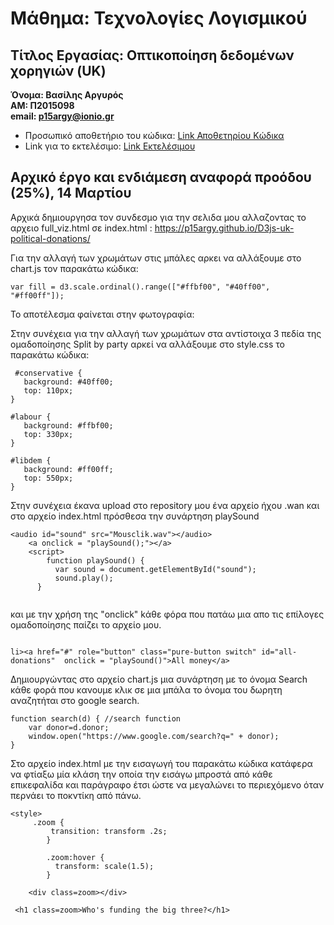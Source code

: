 # Μάθημα: Τεχνολογίες Λογισμικού
## Τίτλος Εργασίας: Οπτικοποίηση δεδομένων χορηγιών (UK)
**Όνομα: Βασίλης Αργυρός  
ΑΜ: Π2015098  
email: p15argy@ionio.gr**  
* Προσωπικό αποθετήριο του κώδικα: [Link Αποθετηρίου Κώδικα](https://github.com/p15argy/D3js-uk-political-donations)
* Link για το εκτελέσιμο: [Link Εκτελέσιμου](https://p15argy.github.io/D3js-uk-political-donations/)

## Αρχικό έργο και ενδιάμεση αναφορά προόδου (25%), 14 Μαρτίου


 Αρχικά δημιουργησα τον συνδεσμο για την σελιδα μου αλλαζοντας το αρχειο full_viz.html σε index.html : https://p15argy.github.io/D3js-uk-political-donations/
 
  Για την αλλαγή των χρωμάτων στις μπάλες αρκει να αλλάξουμε στο chart.js τον παρακάτω κώδικα:
  
  ```
  var fill = d3.scale.ordinal().range(["#ffbf00", "#40ff00", "#ff00ff"]);
  ```
  
  Το αποτέλεσμα φαίνεται στην φωτογραφία:
  

  
  
  
  Στην συνέχεια για την αλλαγή των χρωμάτων στα αντίστοιχα 3 πεδία της ομαδοποίησης Split by party αρκεί να αλλάξουμε στο style.css το παρακάτω κώδικα:
  
 ```
  #conservative {
    background: #40ff00;
    top: 110px;
 }
 
#labour {
    background: #ffbf00;
    top: 330px;
}

#libdem {
    background: #ff00ff;
    top: 550px;
}

```


Στην συνέχεια έκανα upload στο repository μου ένα αρχείο ήχου .wan και στο αρχείο index.html πρόσθεσα την συνάρτηση playSound 


```
<audio id="sound" src="Mousclik.wav"></audio>
    <a onclick = "playSound();"></a>
    <script>
        function playSound() {
          var sound = document.getElementById("sound");
          sound.play();
      }
      
 ```

και με την χρήση της  "onclick" kάθε φόρα που πατάω μια  απο τις επίλογες ομαδοποίησης παίζει το αρχείο μου.



```

li><a href="#" role="button" class="pure-button switch" id="all-donations"  onclick = "playSound()">All money</a>

```



Δημιουργώντας στο αρχείο chart.js μια συνάρτηση με το όνομα Search κάθε φορά που κανουμε κλικ σε μια μπάλα το όνομα του δωρητη αναζητήται στο google search.


```
function search(d) { //search function 
	var donor=d.donor;
	window.open("https://www.google.com/search?q=" + donor);
}
```



Στο αρχείο index.html με την εισαγωγή του παρακάτω κώδικα κατάφερα να φτίαξω μία κλάση την οποία την εισάγω μπροστά από κάθε επικεφαλίδα και παράγραφο έτσι ώστε να μεγαλώνει το περιεχόμενο όταν περνάει το ποκντίκη από πάνω.

```
<style>
     .zoom {
         transition: transform .2s;
        }
        
        .zoom:hover {
          transform: scale(1.5);
        }
    
    <div class=zoom></div> 
```



```
 <h1 class=zoom>Who's funding the big three?</h1>
```



